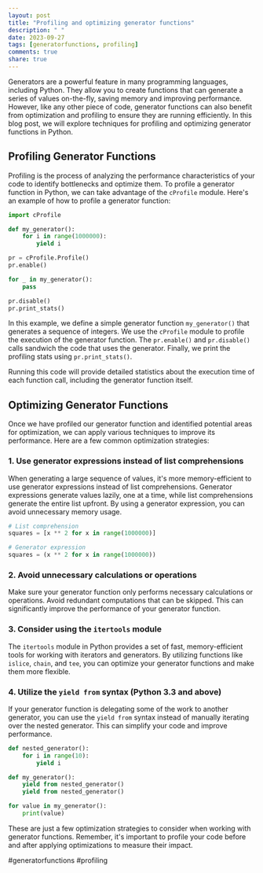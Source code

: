 ```yaml
---
layout: post
title: "Profiling and optimizing generator functions"
description: " "
date: 2023-09-27
tags: [generatorfunctions, profiling]
comments: true
share: true
---
```


Generators are a powerful feature in many programming languages, including Python. They allow you to create functions that can generate a series of values on-the-fly, saving memory and improving performance. However, like any other piece of code, generator functions can also benefit from optimization and profiling to ensure they are running efficiently. In this blog post, we will explore techniques for profiling and optimizing generator functions in Python.

## Profiling Generator Functions

Profiling is the process of analyzing the performance characteristics of your code to identify bottlenecks and optimize them. To profile a generator function in Python, we can take advantage of the `cProfile` module. Here's an example of how to profile a generator function:

```python
import cProfile

def my_generator():
    for i in range(1000000):
        yield i

pr = cProfile.Profile()
pr.enable()

for _ in my_generator():
    pass

pr.disable()
pr.print_stats()
```

In this example, we define a simple generator function `my_generator()` that generates a sequence of integers. We use the `cProfile` module to profile the execution of the generator function. The `pr.enable()` and `pr.disable()` calls sandwich the code that uses the generator. Finally, we print the profiling stats using `pr.print_stats()`.

Running this code will provide detailed statistics about the execution time of each function call, including the generator function itself.

## Optimizing Generator Functions

Once we have profiled our generator function and identified potential areas for optimization, we can apply various techniques to improve its performance. Here are a few common optimization strategies:

### 1. Use generator expressions instead of list comprehensions

When generating a large sequence of values, it's more memory-efficient to use generator expressions instead of list comprehensions. Generator expressions generate values lazily, one at a time, while list comprehensions generate the entire list upfront. By using a generator expression, you can avoid unnecessary memory usage.

```python
# List comprehension
squares = [x ** 2 for x in range(1000000)]

# Generator expression
squares = (x ** 2 for x in range(1000000))
```

### 2. Avoid unnecessary calculations or operations

Make sure your generator function only performs necessary calculations or operations. Avoid redundant computations that can be skipped. This can significantly improve the performance of your generator function.

### 3. Consider using the `itertools` module

The `itertools` module in Python provides a set of fast, memory-efficient tools for working with iterators and generators. By utilizing functions like `islice`, `chain`, and `tee`, you can optimize your generator functions and make them more flexible.

### 4. Utilize the `yield from` syntax (Python 3.3 and above)

If your generator function is delegating some of the work to another generator, you can use the `yield from` syntax instead of manually iterating over the nested generator. This can simplify your code and improve performance.

```python
def nested_generator():
    for i in range(10):
        yield i

def my_generator():
    yield from nested_generator()
    yield from nested_generator()

for value in my_generator():
    print(value)
```

These are just a few optimization strategies to consider when working with generator functions. Remember, it's important to profile your code before and after applying optimizations to measure their impact.

#generatorfunctions #profiling
